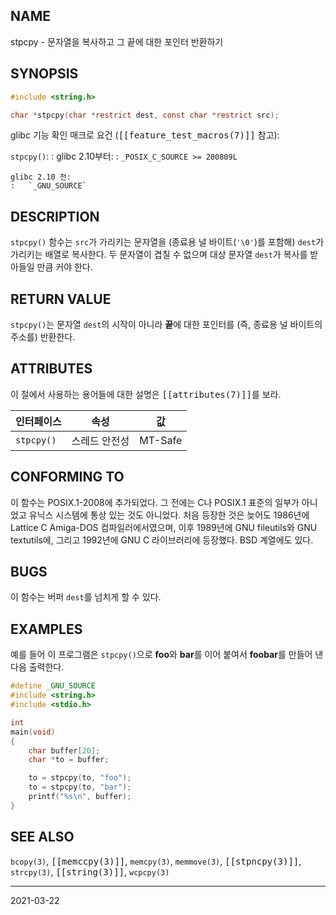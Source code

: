 ## NAME

stpcpy - 문자열을 복사하고 그 끝에 대한 포인터 반환하기

## SYNOPSIS

```c
#include <string.h>

char *stpcpy(char *restrict dest, const char *restrict src);
```

glibc 기능 확인 매크로 요건 (<tt>[[feature_test_macros(7)]]</tt> 참고):

`stpcpy()`:
:   glibc 2.10부터:
    :   `_POSIX_C_SOURCE >= 200809L`

    glibc 2.10 전:
    :   `_GNU_SOURCE`

## DESCRIPTION

`stpcpy()` 함수는 `src`가 가리키는 문자열을 (종료용 널 바이트(`'\0'`)를 포함해) `dest`가 가리키는 배열로 복사한다. 두 문자열이 겹칠 수 없으며 대상 문자열 `dest`가 복사를 받아들일 만큼 커야 한다.

## RETURN VALUE

`stpcpy()`는 문자열 `dest`의 시작이 아니라 **끝**에 대한 포인터를 (즉, 종료용 널 바이트의 주소를) 반환한다.

## ATTRIBUTES

이 절에서 사용하는 용어들에 대한 설명은 <tt>[[attributes(7)]]</tt>를 보라.

| 인터페이스 | 속성 | 값 |
| --- | --- | --- |
| `stpcpy()` | 스레드 안전성 | MT-Safe |

## CONFORMING TO

이 함수는 POSIX.1-2008에 추가되었다. 그 전에는 C나 POSIX.1 표준의 일부가 아니었고 유닉스 시스템에 통상 있는 것도 아니었다. 처음 등장한 것은 늦어도 1986년에 Lattice C Amiga-DOS 컴파일러에서였으며, 이후 1989년에 GNU fileutils와 GNU textutils에, 그리고 1992년에 GNU C 라이브러리에 등장했다. BSD 계열에도 있다.

## BUGS

이 함수는 버퍼 `dest`를 넘치게 할 수 있다.

## EXAMPLES

예를 들어 이 프로그램은 `stpcpy()`으로 **foo**와 **bar**를 이어 붙여서 **foobar**를 만들어 낸 다음 출력한다.

```c
#define _GNU_SOURCE
#include <string.h>
#include <stdio.h>

int
main(void)
{
    char buffer[20];
    char *to = buffer;

    to = stpcpy(to, "foo");
    to = stpcpy(to, "bar");
    printf("%s\n", buffer);
}
```

## SEE ALSO

`bcopy(3)`, <tt>[[memccpy(3)]]</tt>, `memcpy(3)`, `memmove(3)`, <tt>[[stpncpy(3)]]</tt>, `strcpy(3)`, <tt>[[string(3)]]</tt>, `wcpcpy(3)`

----

2021-03-22
